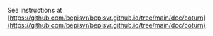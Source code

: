 See instructions at [https://github.com/bepisvr/bepisvr.github.io/tree/main/doc/coturn](https://github.com/bepisvr/bepisvr.github.io/tree/main/doc/coturn)
